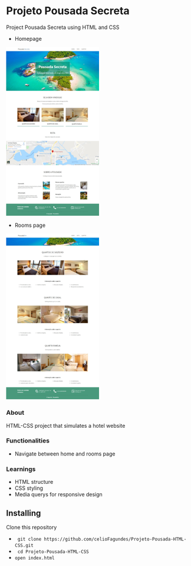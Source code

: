 # Projeto Pousada Secreta

Project Pousada Secreta using HTML and CSS

- Homepage
<img src="assets/layout-pagina-principal-estilizada.jpeg" width=50% height=50%>

- Rooms page
<img src="assets/layout-pagina-quartos-estilizada.jpeg" width=50% height=50%>

### About
  HTML-CSS project that simulates a hotel website

### Functionalities
- Navigate between home and rooms page

### Learnings
- HTML structure
- CSS styling
- Media querys for responsive design

## Installing

Clone this repository
- `` git clone https://github.com/celioFagundes/Projeto-Pousada-HTML-CSS.git``
- `` cd Projeto-Pousada-HTML-CSS``
- `` open index.html ``


